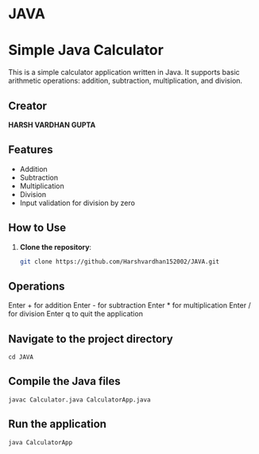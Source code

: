 # JAVA
# Simple Java Calculator

This is a simple calculator application written in Java. It supports basic arithmetic operations: addition, subtraction, multiplication, and division.

## Creator

**HARSH VARDHAN GUPTA**

## Features

- Addition
- Subtraction
- Multiplication
- Division
- Input validation for division by zero

## How to Use

1. **Clone the repository**:
   ```bash
   git clone https://github.com/Harshvardhan152002/JAVA.git
## Operations
Enter + for addition
Enter - for subtraction
Enter * for multiplication
Enter / for division
Enter q to quit the application

## Navigate to the project directory
```cd JAVA```
## Compile the Java files
```javac Calculator.java CalculatorApp.java```
## Run the application
```java CalculatorApp```

